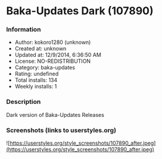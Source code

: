 # Baka-Updates Dark (107890)

### Information
- Author: kokoro1280 (unknown)
- Created at: unknown
- Updated at: 12/9/2014, 6:36:50 AM
- License: NO-REDISTRIBUTION
- Category: baka-updates
- Rating: undefined
- Total installs: 134
- Weekly installs: 1


### Description
Dark version of Baka-Updates Releases


### Screenshots (links to userstyles.org)
![https://userstyles.org/style_screenshots/107890_after.jpeg](https://userstyles.org/style_screenshots/107890_after.jpeg)


